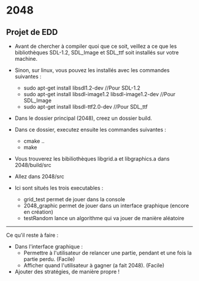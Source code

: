 # 2048
Projet de EDD
-------------

- Avant de chercher à compiler quoi que ce soit, veillez a ce que les bibliothèques SDL-1.2, SDL_Image et SDL_ttf soit installés sur votre machine.
- Sinon, sur linux, vous pouvez les installés avec les commandes suivantes :
	- sudo apt-get install libsdl1.2-dev   //Pour SDL-1.2
	- sudo apt-get install libsdl-image1.2 libsdl-image1.2-dev  //Pour SDL_Image
	- sudo apt-get install libsdl-ttf2.0-dev //Pour SDL_ttf

- Dans le dossier principal (2048), creez un dossier build.
- Dans ce dossier, executez ensuite les commandes suivantes :
	- cmake ..
	- make
- Vous trouverez les bibiliothèques libgrid.a et libgraphics.a dans 2048/build/src

- Allez dans 2048/src
- Ici sont situés les trois executables :
	- grid_test permet de jouer dans la console
	- 2048_graphic permet de jouer dans un interface graphique (encore en création)
	- testRandom lance un algorithme qui va jouer de manière aléatoire

-------------

Ce qu'il reste à faire :
- Dans l'interface graphique :
	- Permettre à l'utilisateur de relancer une partie, pendant et une fois la partie perdu. (Facile)
	- Afficher quand l'utilisateur à gagner (a fait 2048). (Facile)
- Ajouter des stratégies, de manière propre ! 



